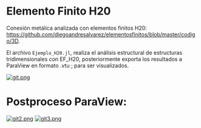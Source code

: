 # Elemento Finito H20

Conexión metálica analizada con elementos finitos H20:
https://github.com/diegoandresalvarez/elementosfinitos/blob/master/codigo/3D.

El archivo `Ejemplo_H20.jl`, realiza el análisis estructural de estructuras tridimensionales con EF_H20, posteriormente exporta los resultados a ParaView en formato .vtu ; para ser visualizados. 

[![git.png](https://i.postimg.cc/sXwC7hn5/git.png)](https://postimg.cc/zbbQ1VYf)

# Postproceso ParaView:
[![git2.png](https://i.postimg.cc/SQPrSRKt/git2.png)](https://postimg.cc/rzSWg8xS)
[![git3.png](https://i.postimg.cc/4x44dfyj/git3.png)](https://postimg.cc/zVMY21nk)